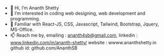 - 👋 Hi, I’m Ananth Shetty
- 👀 I’m interested in coding web designing, web development and programming.
- 🌱 Familiar with React-JS, CSS, Javascript,  Tailwind, Bootstrap, Jquery, MS-Office.
- 📫 Reach me by, emailing  : ananth4sb@gmail.com,
                   linkedin : www.linkedin.com/in/ananth-shetty/
                   website  : wwww.ananthshetty.in
                   github id: github.com/AnanthSB

